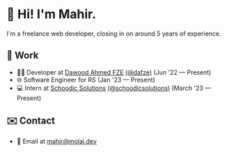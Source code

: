 # 👋 Hi! I'm Mahir.
I'm a freelance web developer, closing in on around 5 years of experience.

## 💼 Work
- 👨‍💻 Developer at [Dawood Ahmed FZE](https://dawoodahmed.com) [(@dafze)](https://github.com/dafze) (Jun '22 — Present)
- 🌐 Software Engineer for RS (Jan '23 — Present)
- 💻 Intern at [Schoodic Solutions](https://schoodic.io) [(@schoodicsolutions)](https://github.com/schoodicsolutions) (March '23 — Present)

## ✉️ Contact
- 📧 Email at mahir@molai.dev

